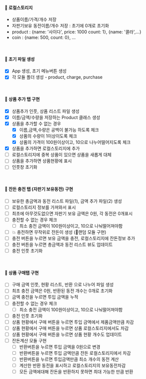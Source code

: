#### 📌 로컬스토리지

- 상품이름/가격/개수 저장
- 자판기보유 동전이름/개수 저장 : 초기에 0개로 초기화
- product : {name: '사이다', price: 1000 count: 1}, {name: '콜라',...}
- coin : {name: 500, count: 0}, ...

<br>

#### 📌 초기 파일 생성

- [x] App 생성, 초기 메뉴버튼 생성
- [x] 각 모듈 폴더 생성 - product, charge, purchase

<br>

#### 📌 상품 추가 탭 구현

- [x] 상품추가 인풋, 상품 리스트 파일 생성
- [x] 이름/금액/수량을 저장하는 Product 클래스 생성
- [x] 상품을 추가할 수 없는 경우
  - [x] 이름,금액,수량은 공백이 불가능 하도록 체크
  - [x] 상품의 수량이 1이상이도록 체크
  - [x] 상품의 가격이 100원이상이고, 10으로 나누어떨어지도록 체크
- [x] 상품을 추가하면 로컬스토리지에 추가
- [ ] 로컬스토리지에 중복 상품이 있으면 상품을 새롭게 대체
- [ ] 상품을 추가하면 상품현황에 표시
- [ ] 인풋창 초기화

<br>

#### 📌 잔돈 충전 탭 (자판기 보유동전) 구현

- [ ] 보유한 총금액과 동전 리스트 파일(1), 금액 추가 파일(2) 생성
- [ ] 로컬스토리지 정보를 가져와서 표시
- [ ] 최초에 아무것도없으면 자판기 보유 금액은 0원, 각 동전은 0개표시
- [ ] 충전할 수 없는 경우 체크
  - [ ] 최소 충전 금액이 100원이상이고, 10으로 나눠떨어져야함
- [ ] 💥 충전하면 무작위로 잔돈이 생성 (🎉랜덤 모듈 구현)
- [ ] 충전 버튼을 누르면 보유 금액을 충전, 로컬스토리지에 잔돈정보 추가
- [ ] 충전 버튼을 누르면 총금액과 동전 리스트 뷰도 업데이트
- [ ] 충전 인풋 초기화

<br>

#### 📌 상품 구매탭 구현

- [ ] 구매 금액 인풋, 현황 리스트, 반환 으로 나누어 파일 생성
- [ ] 최초 충전 금액은 0원, 반환된 동전 개수는 0개로 초기화
- [ ] 금액 충전을 누르면 투입 금액을 누적
- [ ] 충전할 수 없는 경우 체크
  - [ ] 최소 충전 금액이 100원이상이고, 10으로 나눠떨어져야함
- [ ] 충전 인풋 초기화
- [ ] 상품 현황에서 구매 버튼을 누르면 투입 금액에서 제품금액만큼 차감
- [ ] 상품 현황에서 구매 버튼을 누르면 상품 로컬스토리지에서도 차감
- [ ] 상품 현황에서 구매 버튼을 누르면 상품 현황 개수도 업데이트
- [ ] 잔돈계산 모듈 구현
  - [ ] 반환버튼을 누르면 투입 금액을 0원으로 변경
  - [ ] 반환버튼을 누르면 투입 금액만큼 잔돈 로컬스토리지에서 차감
  - [ ] 반환버튼을 누르면 투입금액만큼 최소 개수의 동전 계산
  - [ ] 계산한 반환 동전을 표시하고 로컬스토리지의 보유동전차감
  - [ ] 모든 금액에대해 잔돈을 반환하지 못하면 최대 가능한 만큼 반환

<!--
🎉 랜덤 클래스 만들기
pickNumberInList 메서드
Random.pickNumberInList(array)
입력된 배열의 요소 중 무작위로 1개의 요소를 반환
ex)
Random.pickNumberInList([1, 3, 10]); 1
Random.pickNumberInList([1, 3, 10]); 10
Random.pickNumberInList([1, 3, 10]); 3

this.fiveHundred = 0;
this.oneHundred = 0;
this.fifty = 0;
this.ten = 0;

countCharge(array, 금액): 반복해서 금액을 빼는 메서드

let total =금액
let fiveHundred =0;
while(total){
let pickNum= pickNumberInList(array);
total -= pickNum;
fiveHundred++
}
return [1, 3, 1, 5] 이런식으로 개수 리턴해서 로컬스토리지업데이트

pickNumberInList메서드로 500 100 50 10 중 하나 선택
만약 x원이 들어오면 x원이하로 배열을 filter한다음 그중에서 랜덤선택
0원이 될때까지 반복.

만약 400원 들어오면 100 50 10중 하나선택해서 빼고
300 100 50 10 또하나선택해서 빼고
... 100원계속선택
100 100 50 10 이번에 10원선택하면 배열 filter
90 50 10 이번에 50선택하면 배열 filter
40 10 10원만 남았으므로 10원 계속 선택.
선택할때마다 객체에서 ++

생각해볼것: 상품을 구매하면 돈이 들어오는데 그돈을 어떻게 처리?
11500원
500 16
100 21
50 22
10 30

6000원에서 콜라 2000원 구매
4000원에서 사이다 1600원 구매

2400원 남음

11500에서 6000원이 들어오고
17500에서 2400을 거슬러주면
15100아닌가? 9100이여야하네

9100 (11500에서 2400원 을 거슬러줌: 500*4개, 100*4개)
500 12
100 17
50 22
10 30

💥 그니까 수입에대한건 상관하지 않음
수입으로 들어온걸 동전으로 바꾸거나, 수입으로 들어온 동전을 잔돈으로 활용하지 않음
-->
